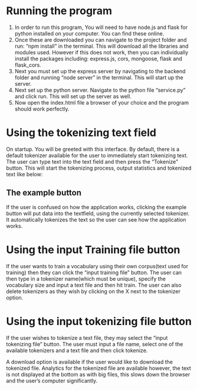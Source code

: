 # Running the program
1. In order to run this program, You will need to have node.js and flask for python installed on your computer. You can find these online. 
2. Once these are downloaded you can navigate to the project folder and run: “npm install” in the terminal. This will download all the libraries and modules used. However if this does not work, then you can individually install the packages including: express.js, cors, mongoose, flask and flask_cors.
3. Next you must set up the express server by navigating to the backend folder and running “node server” in the terminal. This will start up the server.
4. Next set up the python server. Navigate to the python file “service.py” and click run. This will set up the server as well. 
5. Now open the index.html file a browser of your choice and the program should work perfectly.

# Using the tokenizing text field
On startup. You will be greeted with this interface. By default, there is a default tokenizer available for the user to immediately start tokenizing text. 
The user can type text into the text field and then press the “Tokenize” button.
This will start the tokenizing process, output statistics and tokenized text like below:


## The example button
If the user is confused on how the application works, clicking the example button will put data into the textfield, using the currently selected tokenizer. It automatically tokenizes the text so the user can see how the application works.


# Using the input Training file button
If the user wants to train a vocabulary using their own corpus(text used for training) then they can click the “input training file” button. 
The user can then type in a tokenizer name(which must be unique), specify the vocabulary size and input a text file and then hit train.
The user can also delete tokenizers as they wish by clicking on the  X next to the tokenizer option.


# Using the input tokenizing file button
If the user wishes to tokenize a text file, they may select the “input tokenizing file” button.
The user must input a file name, select one of the available tokenizers and a text file and then click tokenize. 


A download option is available if the user would like to download the tokenized file. Analytics for the tokenized file are available however, the text is not displayed at the bottom as with big files, this slows down the browser and the user’s computer significantly.
